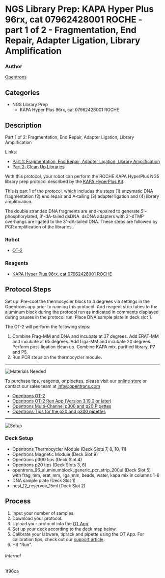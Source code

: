 # NGS Library Prep: KAPA Hyper Plus 96rx, cat 07962428001 ROCHE - part 1 of 2 - Fragmentation, End Repair, Adapter Ligation, Library Amplification

### Author
[Opentrons](https://opentrons.com/)



## Categories
* NGS Library Prep
     * KAPA Hyper Plus 96rx, cat 07962428001 ROCHE

## Description
Part 1 of 2: Fragmentation, End Repair, Adapter Ligation, Library Amplification

Links:
* [Part 1: Fragmentation, End Repair, Adapter Ligation, Library Amplification](http://protocols.opentrons.com/protocol/1f96ca)
* [Part 2: Clean Up Libraries](http://protocols.opentrons.com/protocol/1f96ca-part-2)

With this protocol, your robot can perform the ROCHE KAPA HyperPlus NGS library prep protocol described by the [KAPA HyperPlus Kit](https://www.n-genetics.com/products/1104/1023/17277.pdf).

This is part 1 of the protocol, which includes the steps (1) enzymatic DNA fragmentation (2) end repair and A-tailing (3) adapter ligation and (4) library amplification.

The double stranded DNA fragments are end-repaired to generate 5'-phosphorylated, 3'-dA-tailed dsDNA. dsDNA adapters with 3'-dTMP overhangs are ligated to the 3'-dA-tailed DNA. These steps are followed by PCR amplification of the libraries.

### Robot
* [OT-2](https://opentrons.com/ot-2)

### Reagents
* [KAPA Hyper Plus 96rx, cat 07962428001 ROCHE](https://www.n-genetics.com/products/1104/1023/17277.pdf)

## Protocol Steps

Set up: Pre-cool the thermocycler block to 4 degrees via settings in the Opentrons app prior to running this protocol. Add reagent strip tubes to the aluminum block during the protocol run as indicated in comments displayed during pauses in the protocol run. Place DNA sample plate in deck slot 1.

The OT-2 will perform the following steps:
1. Combine Frag-MM and DNA and incubate at 37 degrees. Add ERAT-MM and incubate at 65 degrees. Add Liga-MM and incubate 20 degrees. Perform post-ligation clean up. Combine KAPA mix, purified library, P7 and P5.
2. Run PCR steps on the thermocycler module.

---
![Materials Needed](https://s3.amazonaws.com/opentrons-protocol-library-website/custom-README-images/001-General+Headings/materials.png)

To purchase tips, reagents, or pipettes, please visit our [online store](https://shop.opentrons.com/) or contact our sales team at [info@opentrons.com](mailto:info@opentrons.com)

* [Opentrons OT-2](https://shop.opentrons.com/collections/ot-2-robot/products/ot-2)
* [Opentrons OT-2 Run App (Version 3.19.0 or later)](https://opentrons.com/ot-app/)
* [Opentrons Multi-Channel p300 and p20 Pipettes](https://shop.opentrons.com/collections/ot-2-pipettes/products/single-channel-electronic-pipette)
* [Opentrons Tips for the p20 and p300 pipettes](https://shop.opentrons.com/collections/opentrons-tips)

---
![Setup](https://s3.amazonaws.com/opentrons-protocol-library-website/custom-README-images/001-General+Headings/Setup.png)

### Deck Setup
* Opentrons Thermocycler Module (Deck Slots 7, 8, 10, 11)
* Opentrons Magnetic Module (Deck Slot 9)
* Opentrons p300 tips (Deck Slot 4)
* Opentrons p20 tips (Deck Slots 3, 6)
* opentrons_96_aluminumblock_generic_pcr_strip_200ul (Deck Slot 5) with
frag_mm, erat_mm, liga_mm, beads, water, kapa mix in columns 1-6
* DNA sample plate (Deck Slot 1)
* nest_12_reservoir_15ml (Deck Slot 2)

## Process
1. Input your number of samples.
2. Download your protocol.
3. Upload your protocol into the [OT App](https://opentrons.com/ot-app).
4. Set up your deck according to the deck map below.
5. Calibrate your labware, tiprack and pipette using the OT App. For calibration tips, check out our [support article](https://support.opentrons.com/ot-2/getting-started-software-setup/deck-calibration).
6. Hit "Run".

###### Internal
1f96ca
